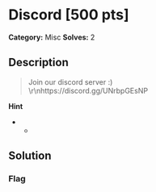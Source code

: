 # Discord [500 pts]

**Category:** Misc
**Solves:** 2

## Description
>Join our discord server :) <br>\r\nhttps://discord.gg/UNrbpGEsNP

**Hint**
* -

## Solution

### Flag


